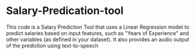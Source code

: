 # Salary-Predication-tool
This code is a Salary Prediction Tool that uses a Linear Regression model to predict salaries based on input features, such as "Years of Experience" and other variables (as defined in your dataset). It also provides an audio output of the prediction using text-to-speech
